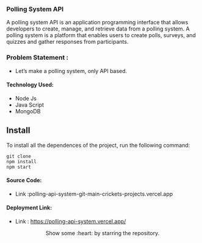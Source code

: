 ### Polling System API

A polling system API is an application programming interface that allows developers to create, manage, and retrieve data from a polling system. A polling system is a platform that enables users to create polls, surveys, and quizzes and gather responses from participants.

### Problem Statement : 
 - Let’s make a polling system, only API based.
 
#### Technology Used:
 - Node Js
 - Java Script
 - MongoDB
 

 ## Install

To install all the dependences of the project, run the following command:

    git clone 
    npm install
    npm start


#### Source Code:
 - Link :polling-api-system-git-main-crickets-projects.vercel.app


#### Deployment Link:
 - Link : https://polling-api-system.vercel.app/



<p align="center">
  Show some :heart: by starring the repository.
</p>





